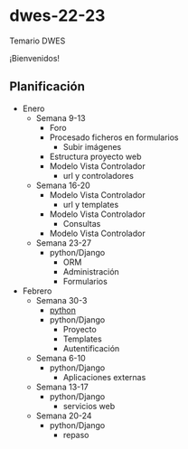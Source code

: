 # dwes-22-23
Temario DWES

¡Bienvenidos!

## Planificación

- Enero
  - Semana 9-13
    - Foro
    - Procesado ficheros en formularios
      - Subir imágenes
    - Estructura proyecto web
    - Modelo Vista Controlador
        - url y controladores
  - Semana 16-20
    - Modelo Vista Controlador
        - url y templates
    - Modelo Vista Controlador
        - Consultas
    - Modelo Vista Controlador
  - Semana 23-27
    - python/Django
      - ORM
      - Administración
      - Formularios
- Febrero
  - Semana 30-3
    - [python](https://es.slideshare.net/fraann/python-3542102)
    - python/Django
      - Proyecto
      - Templates
      - Autentificación
  - Semana 6-10
    - python/Django
      - Aplicaciones externas
  - Semana 13-17
    - python/Django
      - servicios web
  - Semana 20-24
    - python/Django
      - repaso
